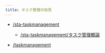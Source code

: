 ```yaml
---
title: タスク管理の知見
---
```


* [/sta-taskmanagement](https://scrapbox.io/sta-taskmanagement)
  
  * [/sta-taskmanagement/タスク管理概論](https://scrapbox.io/sta-taskmanagement/タスク管理概論)
* [/taskmanagement](https://scrapbox.io/taskmanagement)
